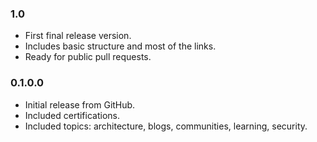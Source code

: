 
### 1.0
- First final release version.
- Includes basic structure and most of the links.
- Ready for public pull requests.

### 0.1.0.0
- Initial release from GitHub.
- Included certifications.
- Included topics: architecture, blogs, communities, learning, security.